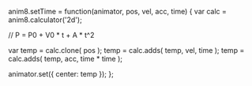 anim8.setTime = function(animator, pos, vel, acc, time)
{
  var calc = anim8.calculator('2d');

  // P = P0 + V0 * t + A * t^2

  var temp = calc.clone( pos );
  temp = calc.adds( temp, vel, time );
  temp = calc.adds( temp, acc, time * time );

  animator.set({
    center: temp
  });
};